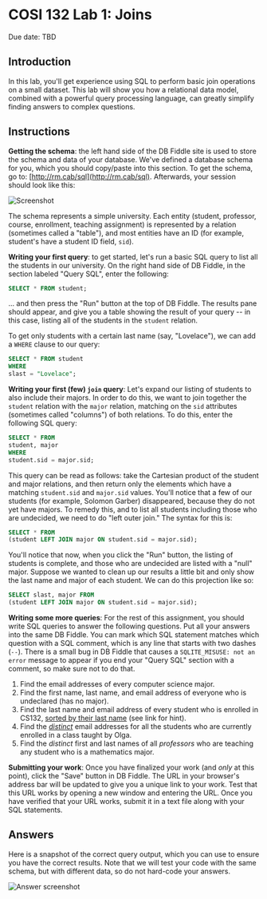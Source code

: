 # COSI 132 Lab 1: Joins

Due date: TBD
    
## Introduction
In this lab, you'll get experience using SQL to perform basic join operations on a small dataset. This lab will show you how a relational data model, combined with a powerful query processing language, can greatly simplify finding answers to complex questions.

## Instructions

**Getting the schema**: the left hand side of the DB Fiddle site is used to store the schema and data of your database. We've defined a database schema for you, which you should copy/paste into this section. To get the schema, go to: [http://rm.cab/sql](http://rm.cab/sql). Afterwards, your session should look like this:

![Screenshot](http://cs.brandeis.edu/~rcmarcus/cs132/lab1/shot1.png)

The schema represents a simple university. Each entity (student, professor, course, enrollment, teaching assignment) is represented by a relation (sometimes called a "table"), and most entities have an ID (for example, student's have a student ID field, `sid`).

**Writing your first query**: to get started, let's run a basic SQL query to list all the students in our university. On the right hand side of DB Fiddle, in the section labeled "Query SQL", enter the following:

```sql
SELECT * FROM student;
```

... and then press the "Run" button at the top of DB Fiddle. The results pane should appear, and give you a table showing the result of your query -- in this case, listing all of the students in the `student` relation.

To get only students with a certain last name (say, "Lovelace"), we can add a `WHERE` clause to our query:

```sql
SELECT * FROM student
WHERE 
slast = "Lovelace";
```

**Writing your first (few) `join` query**: Let's expand our listing of students to also include their majors. In order to do this, we want to join together the `student` relation with the `major` relation, matching on the `sid` attributes (sometimes called "columns") of both relations. To do this, enter the following SQL query:

```sql
SELECT * FROM
student, major
WHERE
student.sid = major.sid;
```
This query can be read as follows: take the Cartesian product of the student and major relations, and then return only the elements which have a matching `student.sid` and `major.sid` values. You'll notice that a few of our students (for example, Solomon Garber) disappeared, because they do not yet have majors. To remedy this, and to list all students including those who are undecided, we need to do "left outer join." The syntax for this is:

```sql
SELECT * FROM
(student LEFT JOIN major ON student.sid = major.sid);
```

You'll notice that now, when you click the "Run" button, the listing of students is complete, and those who are undecided are listed with a "null" major. Suppose we wanted to clean up our results a little bit and only show the last name and major of each student. We can do this projection like so:

```sql
SELECT slast, major FROM
(student LEFT JOIN major ON student.sid = major.sid);
```

**Writing some more queries**: For the rest of this assignment, you should write SQL queries to answer the following questions. Put all your answers into the same DB Fiddle. You can mark which SQL statement matches which question with a SQL comment, which is any line that starts with two dashes (`--`). There is a small bug in DB Fiddle that causes a `SQLITE_MISUSE: not an error` message to appear if you end your "Query SQL" section with a comment, so make sure not to do that.

1. Find the email addresses of every computer science major. 
2. Find the first name, last name, and email address of everyone who is undeclared (has no major).
3. Find the last name and email address of every student who is enrolled in CS132, [sorted by their last name](https://www.w3schools.com/SQL/sql_orderby.asp) (see link for hint).
4. Find the [*distinct*](https://www.w3schools.com/Sql/sql_distinct.asp) email addresses for all the students who are currently enrolled in a class taught by Olga.
5. Find the *distinct* first and last names of all *professors* who are teaching any student who is a mathematics major.

**Submitting your work**: Once you have finalized your work (and *only* at this point), click the "Save" button in DB Fiddle. The URL in your browser's address bar will be updated to give you a unique link to your work. Test that this URL works by opening a new window and entering the URL. Once you have verified that your URL works, submit it in a text file along with your SQL statements.

## Answers
Here is a snapshot of the correct query output, which you can use to ensure you have the correct results. Note that we will test your code with the same schema, but with different data, so do not hard-code your answers.

![Answer screenshot](http://cs.brandeis.edu/~rcmarcus/cs132/lab1/shot2.png)

